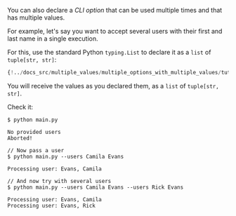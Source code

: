 You can also declare a *CLI option* that can be used multiple times and that has multiple values.

For example, let's say you want to accept several users with their first and last name in a single execution.

For this, use the standard Python `typing.List` to declare it as a `list` of `tuple[str, str]`:

```Python hl_lines="1  6"
{!../docs_src/multiple_values/multiple_options_with_multiple_values/tutorial001.py!}
```

You will receive the values as you declared them, as a `list` of `tuple[str, str]`.

Check it:

<div class="termy">

```console
$ python main.py

No provided users
Aborted!

// Now pass a user
$ python main.py --users Camila Evans

Processing user: Evans, Camila

// And now try with several users
$ python main.py --users Camila Evans --users Rick Evans

Processing user: Evans, Camila
Processing user: Evans, Rick
```

</div>

